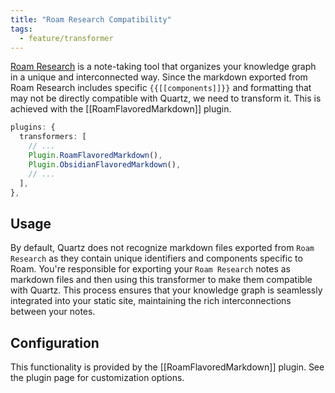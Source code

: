 ```yaml
---
title: "Roam Research Compatibility"
tags:
  - feature/transformer
---
```


[Roam Research](https://roamresearch.com) is a note-taking tool that organizes your knowledge graph in a unique and interconnected way. Since the markdown exported from Roam Research includes specific `{{[[components]]}}` and formatting that may not be directly compatible with Quartz, we need to transform it. This is achieved with the [[RoamFlavoredMarkdown]] plugin.

```typescript title="quartz.config.ts"
plugins: {
  transformers: [
    // ...
    Plugin.RoamFlavoredMarkdown(),
    Plugin.ObsidianFlavoredMarkdown(),
    // ...
  ],
},
```

## Usage

By default, Quartz does not recognize markdown files exported from `Roam Research` as they contain unique identifiers and components specific to Roam. You're responsible for exporting your `Roam Research` notes as markdown files and then using this transformer to make them compatible with Quartz. This process ensures that your knowledge graph is seamlessly integrated into your static site, maintaining the rich interconnections between your notes.

## Configuration

This functionality is provided by the [[RoamFlavoredMarkdown]] plugin. See the plugin page for customization options.
